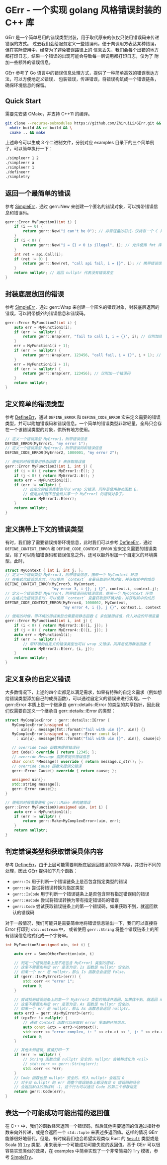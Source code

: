# GErr - 一个实现 golang 风格错误封装的 C++ 库

GErr 是一个简单易用的错误类型封装，用于取代原来的仅仅只使用错误码来传递错误的方式。
过去我们会给服务定义一些错误码，便于向调用方表达某种错误，但在实际使用中，经常为了避免错误路径上的
信息丢失，我们会每个出错的地方都打印日志，结果一个错误的出现可能会导致每一层调用都打印日志，仅为了
附加一些额外的错误信息。

GErr 参考了 Go 语言中的错误信息处理方式，提供了一种简单高效的错误表达方法，可以方便地定义错误，
包装错误，传递错误，将错误构筑成一个错误链条，确保环境信息的保留。

## Quick Start

需要先安装 CMake，并支持 C++11 的编译。

```bash
git clone --recurse-submodules https://github.com/ZhiruiLi/GErr.git && cd GErr && \
  mkdir build && cd build && \
  cmake .. && make
```

上述命令可以生成 3 个二进制文件，分别对应 examples 目录下的三个简单例子，可以简单执行一下：

```bash
./simpleerr 1 2
./simpleerr a
./simpleerr 1
./defineerr
./simpletry
```

## 返回一个最简单的错误

参考 [SimpleErr](https://www.github.com/zhiruili/GErr/tree/master/examples/simpleerr)，通过 gerr::New 来创建一个匿名的错误对象，可以携带错误信息和错误码。

```c++
gerr::Error MyFunction1(int i) {
    if (i == 0) {
        return gerr::New("i can't be 0"); // 非常轻量的形式，仅持有一个 C 风格字符串
    }
    if (i < 0) {
        return gerr::New("i = {} < 0 is illegal", i); // 允许使用 fmt 库的形式格式化字符串
    }
    int ret = api.Call(i);
    if (ret != 0) {
        return gerr::New(ret, "call api fail, i = {}", i); // 携带错误信息和错误码
    }
    return nullptr; // 返回 nullptr 代表没有错误发生
}
```

## 封装底层放回的错误

参考 [SimpleErr](https://www.github.com/zhiruili/GErr/tree/master/examples/simpleerr)，通过 gerr::Wrap 来创建一个匿名的错误对象，封装底层返回的错误，可以附带额外的错误信息和错误码。

```c++
gerr::Error MyFunction2(int i) {
    auto err = MyFunction1(i);
    if (err != nullptr) {
        return gerr::Wrap(err, "fail to call 1, i = {}", i); // 仅附加错误信息
    }
    err = MyFunction1(i + 1);
    if (err != nullptr) {
        return gerr::Wrap(err, 123456, "call fail, i = {}", i + 1); // 附加错误码和信息
    }
    err = MyFunction1(i + 1);
    if (err != nullptr) {
        return gerr::Wrap(err, 123456); // 仅附加一个错误码
    }
    return nullptr;
}
```

## 定义简单的错误类型

参考 [DefineErr](https://www.github.com/zhiruili/GErr/tree/master/examples/defineerr)，通过 `DEFINE_ERROR` 和 `DEFINE_CODE_ERROR` 宏来定义需要的错误类型，并可以附加错误码和错误信息。一个简单的错误类型非常轻量，全局只会存在一个该错误类型的对象，供所有地方使用。

```c++
// 定义一个错误类型 MyError1，附带错误信息
DEFINE_ERROR(MyError1, "my error 1");
// 定义一个错误类型 MyError2，附带错误码和错误信息
DEFINE_CODE_ERROR(MyError2, 1000001, "my error 2"); 

// 使用的时候需要用静态函数 E 来获取错误值
gerr::Error MyFunction3(int i, int j) {
    if (i < 0) { return MyError1::E(); }
    if (j < 0) { return MyError2::E(); }
    auto err = MyFunction1(i);
    if (err != nullptr) {
        // 自定义的错误类型也可以 wrap 父错误，同样是使用静态函数 E，
        // 但是此时就不是全局共享一个 MyError1 的错误对象了。
        return MyError1::E(err);
    }
    return nullptr;
}
```

## 定义携带上下文的错误类型

有时，我们除了需要错误携带环境信息，此时我们可以参考 [DefineErr](https://www.github.com/zhiruili/GErr/tree/master/examples/defineerr)，通过 `DEFINE_CONTEXT_ERROR` 和 `DEFINE_CODE_CONTEXT_ERROR` 宏来定义需要的错误类型，除了可以附加错误码和错误信息之外，还可以额外附加一个自定义的环境类型。此时，

```c++
struct MyContext { int i; int j; };
// 定义一个错误类型 MyError3，附带错误信息，携带一个 MyContext 环境
// 在格式化错误信息时，可以使用 `context` 变量获取到环境对象，并获取其中的成员
DEFINE_CONTEXT_ERROR(MyError3, MyContext, 
                     "my error 3, i {}, j {}", context.i, context.j);
// 定义一个错误类型 MyError4，附带错误码和错误信息，携带一个 MyContext 环境
// 在格式化错误信息时，可以使用 `context` 变量获取到环境对象，并获取其中的成员
DEFINE_CODE_CONTEXT_ERROR(MyError4, 1000002, MyContext,
                          "my error 4, i {}, j {}", context.i, context.j);

// 使用的时候，带环境的错误类型也需要用静态函数 E 来创建错误值，传入对应的环境变量
gerr::Error MyFunction4(int i, int j) {
    if (i < 0) { return MyError3::E({i, j}); }
    if (j < 0) { return MyError4::E({i, j}); }
    auto err = MyFunction1(i);
    if (err != nullptr) {
        // 带环境的自定义的错误类型也可以 wrap 父错误，同样是使用静态函数 E
        return MyError3::E(err, {i, j});
    }
    return nullptr;
}
```

## 定义复杂的自定义错误

大多数情况下，上述的四个宏都足以满足需求，如果有特殊的自定义需求（例如想给错误类型添加自己的成员函数），可以通过自定义的错误来进行实现。一个 gerr::Error 本质上是一个继承自 gerr::details::IError 的类型的共享指针，因此我们仅需要自定义一个继承自 gerr::details::IError 的类型：

```c++
struct MyComplexError : gerr::details::IError {
   MyComplexError(unsigned u)
     : uin{u}, message{fmt::format("fail with uin {}", uin)} {}
   MyComplexError(unsigned u, gerr::Error const &c)
     : uin{u}, message{fmt::format("fail with uin {}", uin)}, cause{c} {}

   // override Code 函数来提供错误码
   int Code() override { return 12345; };
   // override Message 函数来提供错误信息
   char const *Message() override { return message.c_str(); };
   // override Cause 函数来提供父错误
   gerr::Error Cause() override { return cause; };

   unsigned uin{};
   std::string message{};
   gerr::Error cause{};
}

// 使用的时候需要使用 gerr::Make 来构建错误
gerr::Error MyFunctionX(unsigned uin, int i) {
    auto err = MyFunction1(i);
    if (err != nullptr) {
        return gerr::Make<MyComplexError>(uin, err);
    }
    return nullptr;
}
```

## 判定错误类型和获取错误具体内容

参考 [DefineErr](https://www.github.com/zhiruili/GErr/tree/master/examples/defineerr)，由于上层可能需要判断底层返回错误的具体内容，并进行不同的处理，因此 GErr 提供如下几个函数：

* `gerr::Is` 用于判断一个错误链条上是否包含指定类型的错误
* `gerr::As` 尝试将错误转换为指定类型
* `gerr::IsCode` 用于判断一个错误链条上是否包含带有指定错误码的错误
* `gerr::AsCode` 尝试将错误转换为带有指定错误码的错误
* `gerr::Code` 尝试获取错误链条上的第一个错误码，如果获取不到，就返回默认的错误码

对于一般情况，我们可能只是需要简单地将错误信息输出一下，我们可以直接将 Error 打印到 `std::ostream` 中，
或者使用 `gerr::String` 将整个错误链条上的所有错误信息格式化成一个字符串。

```c++
int MyFunction5(unsigned uin, int i) {

    auto err = SomeOtherFunction(uin, i)

    // 判定一个错误链条上是不是包含 MyError1 类型的错误，
    // 这里不需要先判定 err 是否为空，Is 函数是 nullptr 安全的，
    // 如果一个 err 是 nullptr，那么 Is 函数总会返回 false。
    if (gerr::Is<MyError1>(err)) {
        std::cerr << "error 1";
        return 0;
    }

    // 尝试找到错误链条上的第一个 MyError3 类型的错误并返回，如果找不到，就返回 nullptr，
    // 这里不需要先判定 err 是否为空，As 函数是 nullptr 安全的，
    // 如果一个 err 是 nullptr，那么 As 函数总会返回 nullptr。
    auto err3 = gerr::As<MyError3>(err);
    if (cpxErr != nullptr) {
        // 通过 Context 函数可以获取到 error 里面的环境信息。
        auto const &ctx = err3->Context();
        std::cerr << "error complex, i: " << ctx->i << ", j: " << ctx->j; 
        return 0;
    }

    // 其他未知错误，直接打印一下
    if (err != nullptr) {
        // String 函数也是 nullptr 安全的，nullptr 会被格式化为 <nil>
        // std::cerr << gerr::String(err);
        std::cerr << *err;
    }
    // Code 函数也是 nullptr 安全的，传入 nullptr 会返回 0
    // 对于非 nullptr 的 err 而整个错误链条上都没有非 0 错误码的场合
    // 会返回默认的错误码 -1，这个行为可以通过 Code 的第二个参数指定
    return gerr::Code(err);
}
```

## 表达一个可能成功可能出错的返回值

在 C++ 中，我们的函数经常返回一个错误码，然后其他需要返回的值通过指针参数来向外传递，或是会返回一个 `std::tuple` 来表述多返回值。这样的情况 GErr 能够很好地替代，但是，有时候我们也会希望实现类似 Rust 的 [`Result`](https://doc.rust-lang.org/std/result/enum.Result.html) 类型或是 Scala 的 [`Try`](https://www.scala-lang.org/api/current/scala/util/Try.html) 类型，用来表示一个可能成功可能失败的返回值。基于 GErr 可以很容易实现类似的效果，在 examples 中简单实现了一个非常简易的 `Try` 模板，参考 [SimpleTry](https://www.github.com/zhiruili/GErr/tree/master/examples/simpletry)。

